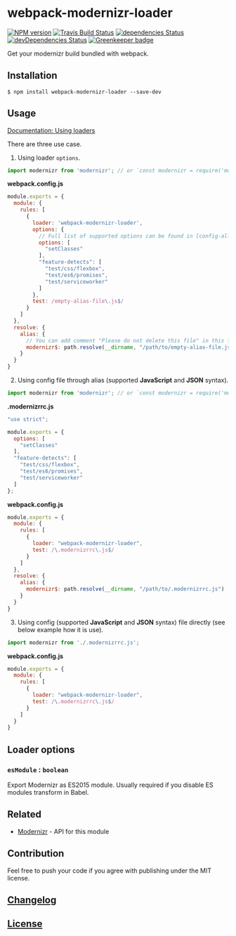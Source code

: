 # webpack-modernizr-loader

[![NPM version](https://img.shields.io/npm/v/webpack-modernizr-loader.svg)](https://www.npmjs.org/package/webpack-modernizr-loader)
[![Travis Build Status](https://img.shields.io/travis/itgalaxy/webpack-modernizr-loader/master.svg?label=build)](https://travis-ci.org/itgalaxy/webpack-modernizr-loader)
[![dependencies Status](https://david-dm.org/itgalaxy/webpack-modernizr-loader/status.svg)](https://david-dm.org/itgalaxy/webpack-modernizr-loader)
[![devDependencies Status](https://david-dm.org/itgalaxy/webpack-modernizr-loader/dev-status.svg)](https://david-dm.org/itgalaxy/webpack-modernizr-loader?type=dev)
[![Greenkeeper badge](https://badges.greenkeeper.io/itgalaxy/webpack-modernizr-loader.svg)](https://greenkeeper.io)

Get your modernizr build bundled with webpack.

## Installation

```shell
$ npm install webpack-modernizr-loader --save-dev
```

## Usage

[Documentation: Using loaders](http://webpack.github.io/docs/using-loaders.html)

There are three use case.

1. Using loader `options`.

```javascript
import modernizr from 'modernizr'; // or `const modernizr = require('modernizr');`
```

**webpack.config.js**

```javascript
module.exports = {
  module: {
    rules: [
      {
        loader: 'webpack-modernizr-loader',
        options: {
          // Full list of supported options can be found in [config-all.json](https://github.com/Modernizr/Modernizr/blob/master/lib/config-all.json).
          options: [
            "setClasses"
          ],
          "feature-detects": [
            "test/css/flexbox",
            "test/es6/promises",
            "test/serviceworker"
          ]
        },
        test: /empty-alias-file\.js$/
      }
    ]
  },
  resolve: {
    alias: {
      // You can add comment "Please do not delete this file" in this file
      modernizr$: path.resolve(__dirname, "/path/to/empty-alias-file.js")
    }
  }
}
```

2. Using config file through alias (supported **JavaScript** and **JSON** syntax).

```javascript
import modernizr from 'modernizr'; // or `const modernizr = require('modernizr');`
```

**.modernizrrc.js**

```javascript
"use strict";

module.exports = {
  options: [
    "setClasses"
  ],
  "feature-detects": [
    "test/css/flexbox",
    "test/es6/promises",
    "test/serviceworker"
  ]
};
```

**webpack.config.js**

```javascript
module.exports = {
  module: {
    rules: [
      {
        loader: "webpack-modernizr-loader",
        test: /\.modernizrrc\.js$/
      }
    ]
  },
  resolve: {
    alias: {
      modernizr$: path.resolve(__dirname, "/path/to/.modernizrrc.js")
    }
  }
}
```

3. Using config (supported **JavaScript** and **JSON** syntax) file directly (see below example how it is use).

```javascript
import modernizr from './.modernizrrc.js';
```

**webpack.config.js**

```javascript
module.exports = {
  module: {
    rules: [
      {
        loader: "webpack-modernizr-loader",
        test: /\.modernizrrc\.js$/
      }
    ]
  }
}
```

## Loader options

### `esModule` : `boolean`

Export Modernizr as ES2015 module. Usually required if you disable ES modules transform in Babel.

## Related

- [Modernizr](https://github.com/Modernizr/Modernizr) - API for this module

## Contribution

Feel free to push your code if you agree with publishing under the MIT license.

## [Changelog](CHANGELOG.md)

## [License](LICENSE)
